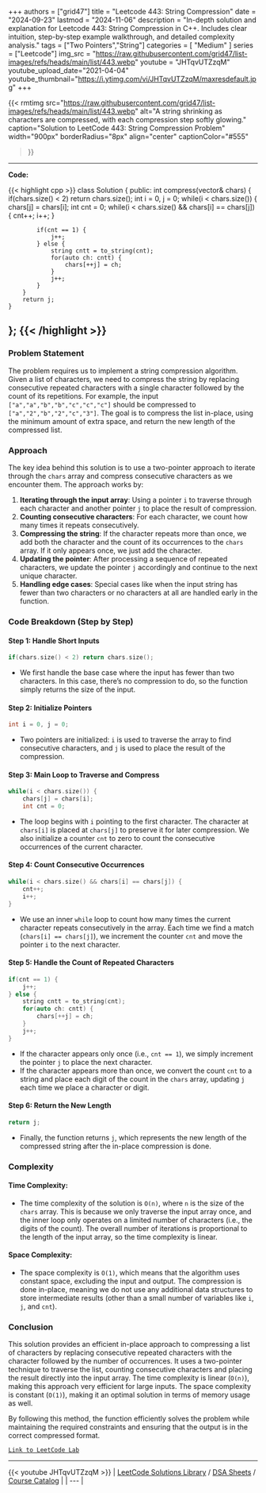 
+++
authors = ["grid47"]
title = "Leetcode 443: String Compression"
date = "2024-09-23"
lastmod = "2024-11-06"
description = "In-depth solution and explanation for Leetcode 443: String Compression in C++. Includes clear intuition, step-by-step example walkthrough, and detailed complexity analysis."
tags = ["Two Pointers","String"]
categories = [
    "Medium"
]
series = ["Leetcode"]
img_src = "https://raw.githubusercontent.com/grid47/list-images/refs/heads/main/list/443.webp"
youtube = "JHTqvUTZzqM"
youtube_upload_date="2021-04-04"
youtube_thumbnail="https://i.ytimg.com/vi/JHTqvUTZzqM/maxresdefault.jpg"
+++


{{< rmtimg 
    src="https://raw.githubusercontent.com/grid47/list-images/refs/heads/main/list/443.webp" 
    alt="A string shrinking as characters are compressed, with each compression step softly glowing."
    caption="Solution to LeetCode 443: String Compression Problem"
    width="900px"
    borderRadius="8px"
    align="center" 
    captionColor="#555"
>}}
---
**Code:**

{{< highlight cpp >}}
class Solution {
public:
    int compress(vector<char>& chars) {
        if(chars.size() < 2) return chars.size();
        int i = 0, j = 0;
        while(i < chars.size()) {
            chars[j] = chars[i];
            int cnt = 0;
            while(i < chars.size() && chars[i] == chars[j]) {
                cnt++;
                i++;
            }

            if(cnt == 1) {
                j++;
            } else {
                string cntt = to_string(cnt);
                for(auto ch: cntt) {
                    chars[++j] = ch;
                }
                j++;
            }
        }
        return j;
    }
};
{{< /highlight >}}
---

### Problem Statement

The problem requires us to implement a string compression algorithm. Given a list of characters, we need to compress the string by replacing consecutive repeated characters with a single character followed by the count of its repetitions. For example, the input `["a","a","b","b","c","c","c"]` should be compressed to `["a","2","b","2","c","3"]`. The goal is to compress the list in-place, using the minimum amount of extra space, and return the new length of the compressed list.

### Approach

The key idea behind this solution is to use a two-pointer approach to iterate through the `chars` array and compress consecutive characters as we encounter them. The approach works by:

1. **Iterating through the input array**: Using a pointer `i` to traverse through each character and another pointer `j` to place the result of compression.
2. **Counting consecutive characters**: For each character, we count how many times it repeats consecutively.
3. **Compressing the string**: If the character repeats more than once, we add both the character and the count of its occurrences to the `chars` array. If it only appears once, we just add the character.
4. **Updating the pointer**: After processing a sequence of repeated characters, we update the pointer `j` accordingly and continue to the next unique character.
5. **Handling edge cases**: Special cases like when the input string has fewer than two characters or no characters at all are handled early in the function.

### Code Breakdown (Step by Step)

#### Step 1: Handle Short Inputs

```cpp
if(chars.size() < 2) return chars.size();
```

- We first handle the base case where the input has fewer than two characters. In this case, there’s no compression to do, so the function simply returns the size of the input.

#### Step 2: Initialize Pointers

```cpp
int i = 0, j = 0;
```

- Two pointers are initialized: `i` is used to traverse the array to find consecutive characters, and `j` is used to place the result of the compression.

#### Step 3: Main Loop to Traverse and Compress

```cpp
while(i < chars.size()) {
    chars[j] = chars[i];
    int cnt = 0;
```

- The loop begins with `i` pointing to the first character. The character at `chars[i]` is placed at `chars[j]` to preserve it for later compression. We also initialize a counter `cnt` to zero to count the consecutive occurrences of the current character.

#### Step 4: Count Consecutive Occurrences

```cpp
while(i < chars.size() && chars[i] == chars[j]) {
    cnt++;
    i++;
}
```

- We use an inner `while` loop to count how many times the current character repeats consecutively in the array. Each time we find a match (`chars[i] == chars[j]`), we increment the counter `cnt` and move the pointer `i` to the next character.

#### Step 5: Handle the Count of Repeated Characters

```cpp
if(cnt == 1) {
    j++;
} else {
    string cntt = to_string(cnt);
    for(auto ch: cntt) {
        chars[++j] = ch;
    }
    j++;
}
```

- If the character appears only once (i.e., `cnt == 1`), we simply increment the pointer `j` to place the next character.
- If the character appears more than once, we convert the count `cnt` to a string and place each digit of the count in the `chars` array, updating `j` each time we place a character or digit.

#### Step 6: Return the New Length

```cpp
return j;
```

- Finally, the function returns `j`, which represents the new length of the compressed string after the in-place compression is done.

### Complexity

#### Time Complexity:
- The time complexity of the solution is `O(n)`, where `n` is the size of the `chars` array. This is because we only traverse the input array once, and the inner loop only operates on a limited number of characters (i.e., the digits of the count). The overall number of iterations is proportional to the length of the input array, so the time complexity is linear.

#### Space Complexity:
- The space complexity is `O(1)`, which means that the algorithm uses constant space, excluding the input and output. The compression is done in-place, meaning we do not use any additional data structures to store intermediate results (other than a small number of variables like `i`, `j`, and `cnt`).

### Conclusion

This solution provides an efficient in-place approach to compressing a list of characters by replacing consecutive repeated characters with the character followed by the number of occurrences. It uses a two-pointer technique to traverse the list, counting consecutive characters and placing the result directly into the input array. The time complexity is linear (`O(n)`), making this approach very efficient for large inputs. The space complexity is constant (`O(1)`), making it an optimal solution in terms of memory usage as well.

By following this method, the function efficiently solves the problem while maintaining the required constraints and ensuring that the output is in the correct compressed format.

[`Link to LeetCode Lab`](https://leetcode.com/problems/string-compression/description/)

---
{{< youtube JHTqvUTZzqM >}}
| [LeetCode Solutions Library](https://grid47.xyz/leetcode/) / [DSA Sheets](https://grid47.xyz/sheets/) / [Course Catalog](https://grid47.xyz/courses/) |
| --- |
